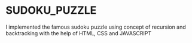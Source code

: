 # SUDOKU_PUZZLE
I implemented the famous sudoku puzzle using concept of recursion and backtracking with the help of HTML, CSS and JAVASCRIPT
